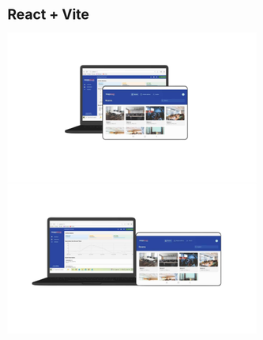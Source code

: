 # React + Vite
  
  <img src="/public/assets/WebAndTablet2.png" alt="Web and Tablet UI2">
  <img src="/public/assets/WebAndTablet1.png" alt="Web and Tablet UI">
